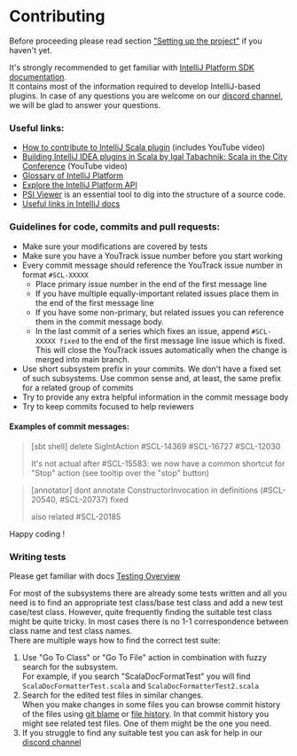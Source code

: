 # Contributing

Before proceeding please read section ["Setting up the project"](README.md#setting-up-the-project) if you haven't yet.

It's strongly recommended to get familiar with [IntelliJ Platform SDK documentation](https://plugins.jetbrains.com/docs/intellij/welcome.html). \
It contains most of the information required to develop IntelliJ-based plugins.
In case of any questions you are welcome on our [discord channel](https://discord.gg/aUKpZzeHCK), we will be glad to answer your questions.

### Useful links:
- [How to contribute to IntelliJ Scala plugin](https://blog.jetbrains.com/scala/2016/04/21/how-to-contribute-to-intellij-scala-plugin/) (includes YouTube video)
- [Building IntelliJ IDEA plugins in Scala by Igal Tabachnik: Scala in the City Conference](https://www.youtube.com/watch?v=IPO-cY_giNA) (YouTube video)
- [Glossary of IntelliJ Platform](https://plugins.jetbrains.com/docs/intellij/glossary.html)
- [Explore the IntelliJ Platform API](https://plugins.jetbrains.com/docs/intellij/explore-api.html)
- [PSI Viewer](https://www.jetbrains.com/help/idea/psi-viewer.html) is an essential tool to dig into the structure of a source code.
- [Useful links in IntelliJ docs](https://plugins.jetbrains.com/docs/intellij/useful-links.html)

### Guidelines for code, commits and pull requests:
- Make sure your modifications are covered by tests
- Make sure you have a YouTrack issue number before you start working
- Every commit message should reference the YouTrack issue number in format `#SCL-XXXXX`
  - Place primary issue number in the end of the first message line
  - If you have multiple equally-important related issues place them in the end of the first message line
  - If you have some non-primary, but related issues you can reference them in the commit message body.
  - In the last commit of a series which fixes an issue, append `#SCL-XXXXX fixed` to the end of the first message line
    issue which is fixed. This will close the YouTrack issues automatically when the change is merged into main branch.
- Use short subsystem prefix in your commits. We don't have a fixed set of such subsystems. Use common sense and, at least, the same prefix for a related group of commits
- Try to provide any extra helpful information in the commit message body
- Try to keep commits focused to help reviewers

#### Examples of commit messages:

> [sbt shell] delete SigIntAction #SCL-14369 #SCL-16727 #SCL-12030
>
> It's not actual after #SCL-15583:
> we now have a common shortcut for "Stop" action (see tooltip over the "stop" button)


> [annotator] dont annotate ConstructorInvocation in definitions (#SCL-20540, #SCL-20737) fixed
> 
> also related #SCL-20185

Happy coding !

### Writing tests
Please get familiar with docs [Testing Overview](https://plugins.jetbrains.com/docs/intellij/testing-plugins.html)

For most of the subsystems there are already some tests written
and all you need is to find an appropriate test class/base test class and add a new test case/test class.
However, quite frequently finding the suitable test class might be quite tricky.
In most cases there is no 1-1 correspondence between class name and test class names. \
There are multiple ways how to find the correct test suite:
1. Use "Go To Class" or "Go To File" action in combination with fuzzy search for the subsystem. \
   For example, if you search "ScalaDocFormatTest" you will find `ScalaDocFormatterTest.scala` and `ScalaDocFormatterTest2.scala`
2. Search for the edited test files in similar changes.\
   When you make changes in some files you can browse commit history of the files
   using [git blame](https://www.jetbrains.com/help/idea/investigate-changes.html#annotate_blame) or [file history](https://www.jetbrains.com/help/idea/investigate-changes.html#file-history). In that commit history you might see related test files. One of them might be the one you need.
3. If you struggle to find any suitable test you can ask for help in our [discord channel](https://discord.gg/aUKpZzeHCK)
